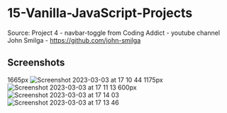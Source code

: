 # 15-Vanilla-JavaScript-Projects

   Source:
   Project 4 - navbar-toggle from Coding Addict - youtube channel
   John Smilga - https://github.com/john-smilga
  
## Screenshots 

   1665px
   ![Screenshot 2023-03-03 at 17 10 44](https://user-images.githubusercontent.com/125808990/222784754-c669ddea-e685-4f9d-b332-4e162e3ad66b.png)
   1175px   
   ![Screenshot 2023-03-03 at 17 11 13](https://user-images.githubusercontent.com/125808990/222785188-1c975d10-b701-4daf-95e2-4b98b43d400e.png)
   600px  
   ![Screenshot 2023-03-03 at 17 14 03](https://user-images.githubusercontent.com/125808990/222785404-3ccfbd31-940a-4cd1-b9b0-e0e256030253.png)
   ![Screenshot 2023-03-03 at 17 13 46](https://user-images.githubusercontent.com/125808990/222785466-04ea4d10-892e-4331-b58f-39396fe61dba.png)
